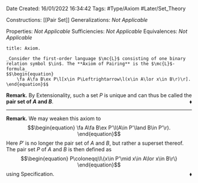 <div class="topSpace"></div>

Date Created: 16/01/2022 16:34:42
Tags: #Type/Axiom #Later/Set_Theory

Constructions: [[Pair Set]]
Generalizations: _Not Applicable_

Properties: _Not Applicable_
Sufficiencies: _Not Applicable_
Equivalences: _Not Applicable_

``` ad-Axiom
title: Axiom.

_Consider the first-order language $\mc{L}$ consisting of one binary relation symbol $\in$. The **Axiom of Pairing** is the $\mc{L}$-formula_
$$\begin{equation}
    \fa A\fa B\ex P\l[x\in P\Leftrightarrow\l(x\in A\lor x\in B\r)\r].
\end{equation}$$

```

**Remark.** By Extensionality, such a set $P$ is unique and can thus be called the **pair set of $A$ and $B$**.<span style="float:right;">$\blacklozenge$</span>

---

**Remark.** We may weaken this axiom to
$$\begin{equation}
    \fa A\fa B\ex P'\l(A\in P'\land B\in P'\r).
\end{equation}$$
Here $P'$ is no longer the pair set of $A$ and $B$, but rather a superset thereof. The pair set $P$ of $A$ and $B$ is then defined as
$$\begin{equation}
    P\coloneqq\l\{x\in P'\mid x\in A\lor x\in B\r\}
\end{equation}$$
using Specification.<span style="float:right;">$\blacklozenge$</span>
